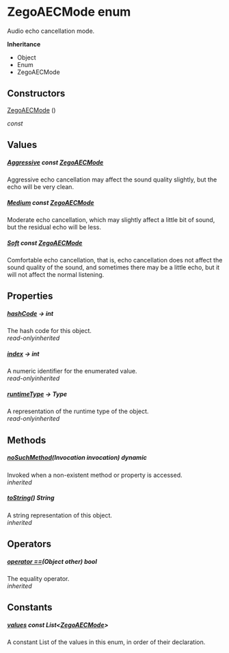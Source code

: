 


# ZegoAECMode enum







<p>Audio echo cancellation mode.</p>



**Inheritance**

- Object
- Enum
- ZegoAECMode






## Constructors

[ZegoAECMode](../zego_uikit_prebuilt_live_audio_room/ZegoAECMode/ZegoAECMode.md) ()

  _const_ 


## Values

##### [Aggressive](../zego_uikit_prebuilt_live_audio_room/ZegoAECMode.md) const [ZegoAECMode](../zego_uikit_prebuilt_live_audio_room/ZegoAECMode.md)



<p>Aggressive echo cancellation may affect the sound quality slightly, but the echo will be very clean.</p>  




##### [Medium](../zego_uikit_prebuilt_live_audio_room/ZegoAECMode.md) const [ZegoAECMode](../zego_uikit_prebuilt_live_audio_room/ZegoAECMode.md)



<p>Moderate echo cancellation, which may slightly affect a little bit of sound, but the residual echo will be less.</p>  




##### [Soft](../zego_uikit_prebuilt_live_audio_room/ZegoAECMode.md) const [ZegoAECMode](../zego_uikit_prebuilt_live_audio_room/ZegoAECMode.md)



<p>Comfortable echo cancellation, that is, echo cancellation does not affect the sound quality of the sound, and sometimes there may be a little echo, but it will not affect the normal listening.</p>  





## Properties

##### [hashCode](../zego_uikit_prebuilt_live_audio_room/ZegoAECMode/hashCode.md) &#8594; int



The hash code for this object.  
_<span class="feature">read-only</span><span class="feature">inherited</span>_



##### [index](../zego_uikit_prebuilt_live_audio_room/ZegoAECMode/index.md) &#8594; int



A numeric identifier for the enumerated value.  
_<span class="feature">read-only</span><span class="feature">inherited</span>_



##### [runtimeType](../zego_uikit_prebuilt_live_audio_room/ZegoAECMode/runtimeType.md) &#8594; Type



A representation of the runtime type of the object.  
_<span class="feature">read-only</span><span class="feature">inherited</span>_





## Methods

##### [noSuchMethod](../zego_uikit_prebuilt_live_audio_room/ZegoAECMode/noSuchMethod.md)(Invocation invocation) dynamic



Invoked when a non-existent method or property is accessed.  
_<span class="feature">inherited</span>_



##### [toString](../zego_uikit_prebuilt_live_audio_room/ZegoAECMode/toString.md)() String



A string representation of this object.  
_<span class="feature">inherited</span>_





## Operators

##### [operator ==](../zego_uikit_prebuilt_live_audio_room/ZegoAECMode/operator_equals.md)(Object other) bool



The equality operator.  
_<span class="feature">inherited</span>_










## Constants

##### [values](../zego_uikit_prebuilt_live_audio_room/ZegoAECMode/values-constant.md) const List&lt;[ZegoAECMode](../zego_uikit_prebuilt_live_audio_room/ZegoAECMode.md)>



A constant List of the values in this enum, in order of their declaration.  









